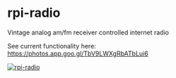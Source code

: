 # rpi-radio
Vintage analog am/fm receiver controlled internet radio

See current functionality here: https://photos.app.goo.gl/TbV9LWXgRbATbLui6

[![rpi-radio](https://lh3.google.com/u/0/d/1hN48KPcou8M48X5VUudmjChoGFEZ5ZxW=w2880-h1562-iv1)](https://photos.app.goo.gl/TbV9LWXgRbATbLui6
 "rpi-radio") 

